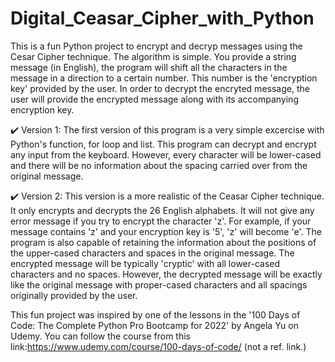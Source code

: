 # Digital_Ceasar_Cipher_with_Python
This is a fun Python project to encrypt and decryp messages using the Cesar Cipher technique. The algorithm is simple. You provide a string message (in English), the program will shift all the characters in the message in a direction to a certain number. This number is the 'encryption key' provided by the user. In order to decrypt the encryted message, the user will provide the encrypted message along with its accompanying encryption key.

✔️ Version 1:
The first version of this program is a very simple excercise with Python's function, for loop and list. This program can decrypt and encrypt any input from the keyboard. However, every character will be lower-cased and there will be no information about the spacing carried over from the original message.

✔️ Version 2:
This version is a more realistic of the Ceasar Cipher technique. It only encrypts and decrypts the 26 English alphabets. It will not give any error message if you try to encrypt the character 'z'. For example, if your message contains 'z' and your encryption key is '5', 'z' will become 'e'. The program is also capable of retaining the information about the positions of the upper-cased characters and spaces in the original message. The encrypted message will be typically 'cryptic' with all lower-cased characters and no spaces. However, the decrypted message will be exactly like the original message with proper-cased characters and all spacings originally provided by the user.

This fun project was inspired by one of the lessons in the '100 Days of Code: The Complete Python Pro Bootcamp for 2022' by Angela Yu on Udemy. You can follow the course from this link:https://www.udemy.com/course/100-days-of-code/ (not a ref. link.)
